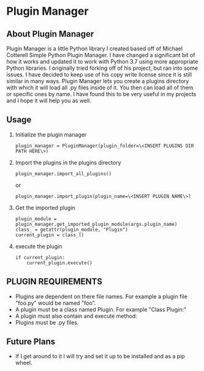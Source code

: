 # Plugin Manager

## About Plugin Manager

Plugin Manager is a little Python library I created based off of Michael Cotterell Simple Python Plugin Manager. I have changed a significant bit of how it works and updated it to work with Python 3.7 using more appropriate Python libraries. I originally tried forking off of his project, but ran into some issues. I have decided to keep use of his copy write license since it is still similar in many ways. Plugin Manager lets you create a plugins directory with which it will load all .py files inside of it. You then can load all of them or specific ones by name. I have found this to be very useful in my projects and I hope it will help you as well.

## Usage

1. Initialize the plugin manager

	``` shell
	plugin_manager = PluginManager(plugin_folder=\<INSERT PLUGINS DIR PATH HERE\>)
	```
	
2. Import the plugins in the plugins directory

	``` shell
	plugin_manager.import_all_plugins()
	```
	
	or
	
	``` shell
	plugin_manager.import_plugin(plugin_name=\<INSERT PLUGIN NAME\>)
	```
3. Get the imported plugin

	```shell
	plugin_module = plugin_manager.get_imported_plugin_module(args.plugin_name)
    class_ = getattr(plugin_module, "Plugin")
    current_plugin = class_()
	```
	
4. execute the plugin

	```shell
    if current_plugin:
        current_plugin.execute()
	```
	
## PLUGIN REQUIREMENTS

- Plugins are dependent on there file names. For example a plugin file "foo.py" would be named "foo".
- A plugin must be a class named Plugin. For example "Class Plugin:"
- A plugin must also contain and execute method:
- Plugins must be .py files.

## Future Plans

- If I get around to it I will try and set it up to be installed and as a pip wheel.
